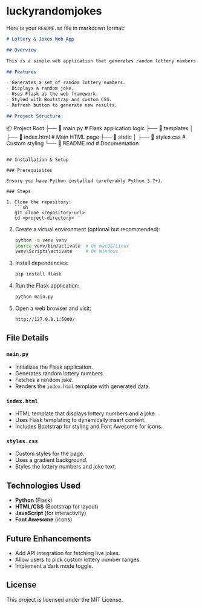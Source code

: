 # luckyrandomjokes

Here is your `README.md` file in markdown format:

```markdown
# Lottery & Jokes Web App

## Overview

This is a simple web application that generates random lottery numbers and a joke on each page reload. The app is built using Flask for the backend, Bootstrap for styling, and includes dynamic content rendering.

## Features

- Generates a set of random lottery numbers.
- Displays a random joke.
- Uses Flask as the web framework.
- Styled with Bootstrap and custom CSS.
- Refresh button to generate new results.

## Project Structure

```
📦 Project Root
├── 📄 main.py         # Flask application logic
├── 📂 templates
│   ├── 📄 index.html  # Main HTML page
├── 📂 static
│   ├── 📄 styles.css  # Custom styling
└── 📄 README.md       # Documentation
```

## Installation & Setup

### Prerequisites

Ensure you have Python installed (preferably Python 3.7+).

### Steps

1. Clone the repository:
   ```sh
   git clone <repository-url>
   cd <project-directory>
   ```

2. Create a virtual environment (optional but recommended):
   ```sh
   python -m venv venv
   source venv/bin/activate  # On macOS/Linux
   venv\Scripts\activate     # On Windows
   ```

3. Install dependencies:
   ```sh
   pip install flask
   ```

4. Run the Flask application:
   ```sh
   python main.py
   ```

5. Open a web browser and visit:
   ```
   http://127.0.0.1:5000/
   ```

## File Details

### `main.py`
- Initializes the Flask application.
- Generates random lottery numbers.
- Fetches a random joke.
- Renders the `index.html` template with generated data.

### `index.html`
- HTML template that displays lottery numbers and a joke.
- Uses Flask templating to dynamically insert content.
- Includes Bootstrap for styling and Font Awesome for icons.

### `styles.css`
- Custom styles for the page.
- Uses a gradient background.
- Styles the lottery numbers and joke text.

## Technologies Used

- **Python** (Flask)
- **HTML/CSS** (Bootstrap for layout)
- **JavaScript** (for interactivity)
- **Font Awesome** (icons)

## Future Enhancements

- Add API integration for fetching live jokes.
- Allow users to pick custom lottery number ranges.
- Implement a dark mode toggle.

## License

This project is licensed under the MIT License.
